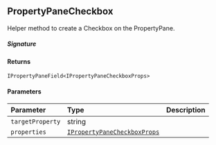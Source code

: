 ## PropertyPaneCheckbox

Helper method to create a Checkbox on the PropertyPane.

##### Signature

#### Returns
`IPropertyPaneField<IPropertyPaneCheckboxProps>`

#### Parameters


| Parameter	   | Type    | Description |
|:-------------|:---------------|:------------|
| `targetProperty`    | string |  |
| `properties`    | [`IPropertyPaneCheckboxProps`](IPropertyPaneCheckboxProps.md) |  |

